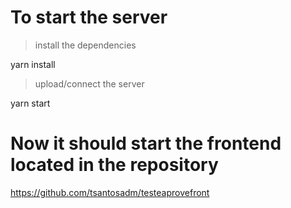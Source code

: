 # To start the server
> install the dependencies

yarn install

> upload/connect the server

yarn start

# Now it should start the frontend located in the repository
https://github.com/tsantosadm/testeaprovefront
